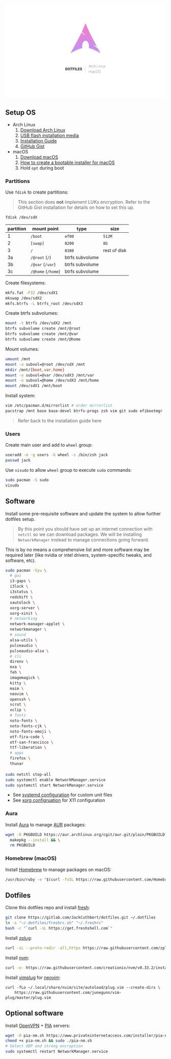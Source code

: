 ![header](header.jpg)

## Setup OS

* Arch Linux
  1. [Download Arch Linux](https://www.archlinux.org/download/)
  2. [USB flash installation media](https://wiki.archlinux.org/index.php/USB_flash_installation_media)
  3. [Installation Guide](https://wiki.archlinux.org/index.php/Installation_Guide)
  4. [GitHub Gist](https://gist.github.com/njam/85ab2771b40ccc7ddcef878eb82a0fe9)
* macOS
  1. [Download macOS](http://appstore.com/mac/macoshighsierra)
  2. [How to create a bootable installer for macOS](https://support.apple.com/en-us/HT201372)
  3. Hold `opt` during boot

### Partitions

Use `fdisk` to create partitions:

> This section does **not** implement LUKs encryption. Refer to the GitHub Gist installation for details on how to set this up.

```bash
fdisk /dev/sdX
```

partition | mount point        | type            | size
----------|--------------------|-----------------|-------------
1         | `/boot`            | `ef00`          | `512M`
2         | `[swap]`           | `8200`          | `8G`
3         | `/`                | `8300`          | rest of disk
3a        | `/@root` (`/`)     | btrfs subvolume |
3b        | `/@var` (`/var`)   | btrfs subvolume |
3c        | `/@home` (`/home`) | btrfs subvolume |

Create filesystems:

```bash
mkfs.fat -F32 /dev/sdX1
mkswap /dev/sdX2
mkfs.btrfs -L btrfs_root /dev/sdX3
```

Create btrfs subvolumes:

```bash
mount -t btrfs /dev/sdX2 /mnt
btrfs subvolume create /mnt/@root
btrfs subvolume create /mnt/@var
btrfs subvolume create /mnt/@home
```

Mount volumes:

```bash
umount /mnt
mount -o subvol=@root /dev/sdX /mnt
mkdir /mnt/{boot,var,home}
mount -o subvol=@var /dev/sdX3 /mnt/var
mount -o subvol=@home /dev/sdX3 /mnt/home
mount /dev/sdX1 /mnt/boot
```

Install system:

```bash
vim /etc/pacman.d/mirrorlist # order mirrorlist
pacstrap /mnt base base-devel btrfs-progs zsh vim git sudo efibootmgr
```

> Refer back to the installation guide here

### Users

Create main user and add to `wheel` group:

```bash
useradd -m -g users -G wheel -s /bin/zsh jack
passwd jack
```

Use `visudo` to allow `wheel` group to execute `sudo` commands:

```bash
sudo pacman -S sudo
visudo
```

## Software

Install some pre-requisite software and update the system to allow further dotfiles setup.

> By this point you should have set up an internet connection with `netctl` so we can download packages. We will be installing `NetworkManager` instead to manage connections going forward.

This is by no means a comprehensive list and more software may be required later (like nvidia or intel drivers, system-specific tweaks, and software, etc).

```bash
sudo pacman -Syu \
  # gui
  i3-gaps \
  i3lock \
  i3status \
  redshift \
  xautolock \
  xorg-server \
  xorg-xinit \
  # networking
  network-manager-applet \
  networkmanager \
  # sound
  alsa-utils \
  pulseaudio \
  pulseaudio-alsa \
  # cli
  direnv \
  exa \
  feh \
  imagemagick \
  kitty \
  maim \
  neovim \
  openssh \
  scrot \
  xclip \
  # fonts
  noto-fonts \
  noto-fonts-cjk \
  noto-fonts-emoji \
  otf-fira-code \
  otf-san-francisco \
  ttf-liberation \
  # apps
  firefox \
  thunar

sudo netctl stop-all
sudo systemctl enable NetworkManager.service
sudo systemctl start NetworkManager.service
```

* See [systemd configuration](./systemd) for custom unit files
* See [xorg configruation](./xorg) for X11 configuration

### Aura

Install [Aura](https://github.com/aurapm/aura) to manage [AUR](https://aur.archlinux.org) packages:

```bash
wget -O PKGBUILD https://aur.archlinux.org/cgit/aur.git/plain/PKGBUILD?h=aura-bin && \
  makepkg --install && \
  rm PKGBUILD
```

### Homebrew (macOS)

Install [Homebrew](https://brew.sh/) to manage packages on macOS:

```bash
/usr/bin/ruby -e "$(curl -fsSL https://raw.githubusercontent.com/Homebrew/install/master/install)"
```

## Dotfiles

Clone this dotfiles repo and install [fresh](https://freshshell.com):

```bash
git clone https://gitlab.com/JackCuthbert/dotfiles.git ~/.dotfiles
ln -s "~/.dotfiles/freshrc.sh" "~/.freshrc"
bash -c "`curl -sL https://get.freshshell.com`"
```

Install [zplug](https://github.com/zplug/zplug):

```bash
curl -sL --proto-redir -all,https https://raw.githubusercontent.com/zplug/installer/master/installer.zsh | zsh
```

Install [nvm](https://github.com/creationix/nvm):

```bash
curl -o- https://raw.githubusercontent.com/creationix/nvm/v0.33.2/install.sh | bash`
```

Install [vimplug](https://github.com/junegunn/vim-plug) for [neovim](https://neovim.io/):

```
curl -fLo ~/.local/share/nvim/site/autoload/plug.vim --create-dirs \
    https://raw.githubusercontent.com/junegunn/vim-plug/master/plug.vim
```


## Optional software

Install [OpenVPN](https://openvpn.net/) + [PIA](https://privateinternetaccess.com/) servers:

```bash
wget -O pia-nm.sh https://www.privateinternetaccess.com/installer/pia-nm.sh
chmod +x pia-nm.sh && sudo ./pia-nm.sh
# Select UDP and strong encryption
sudo systemctl restart NetworkManager.service
```
